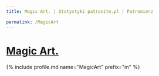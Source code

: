 ```yaml
---
title: Magic Art. | Statystyki patronite.pl | Patromierz

permalink: /MagicArt
---
```


# [Magic Art.](https://patronite.pl/MagicArt)

{% include profile.md name="MagicArt" prefix="m" %}
